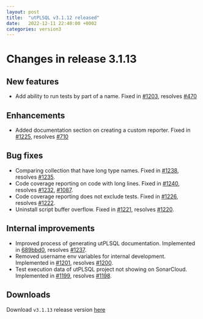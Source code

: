 ```yaml
---
layout: post
title:  "utPLSQL v3.1.12 released"
date:   2022-12-11 22:40:00 +0002
categories: version3
---
```


# Changes in release 3.1.13


## New features
  
  - Add ability to run tests by part of a name. Fixed in [#1203](https://github.com/utPLSQL/utPLSQL/pull/1203), resolves [#470](https://github.com/utPLSQL/utPLSQL/issues/470)

## Enhancements

  - Added documentation section on creating a custom reporter. Fixed in [#1225](https://github.com/utPLSQL/utPLSQL/pull/1225), resolves [#710](https://github.com/utPLSQL/utPLSQL/issues/701)

## Bug fixes

  - Comparing collection that have long type names. Fixed in [#1238](https://github.com/utPLSQL/utPLSQL/issues/1238), resolves [#1235](https://github.com/utPLSQL/utPLSQL/issues/1235). 
  - Code coverage reporting on code with long lines. Fixed in [#1240](https://github.com/utPLSQL/utPLSQL/issues/1240), resolves [#1232](https://github.com/utPLSQL/utPLSQL/issues/1232), [#1087](https://github.com/utPLSQL/utPLSQL/issues/1087). 
  - Code coverage reporting does not exclude tests. Fixed in [#1226](https://github.com/utPLSQL/utPLSQL/issues/1226), resolves [#1222](https://github.com/utPLSQL/utPLSQL/issues/1222). 
  - Uninstall script buffer overflow. Fixed in [#1221](https://github.com/utPLSQL/utPLSQL/issues/1221), resolves [#1220](https://github.com/utPLSQL/utPLSQL/issues/1220). 


## Internal improvements

  - Improved process of generating utPLSQL documentation. Implemented in [689bbd0](https://github.com/utPLSQL/utPLSQL/commit/689bbd0e365ed919315c29727bc10fbfc0dadce8), resolves [#1237](https://github.com/utPLSQL/utPLSQL/issues/1237).
  - Removed username env variables for internal development. Implemented in [#1201](https://github.com/utPLSQL/utPLSQL/issues/1221), resolves [#1200](https://github.com/utPLSQL/utPLSQL/issues/1200).
  - Test execution data of utPLSQL project not showing on SonarCloud. Implemented in [#1199](https://github.com/utPLSQL/utPLSQL/issues/1199), resolves [#1198](https://github.com/utPLSQL/utPLSQL/issues/1198).

## Downloads

Download `v3.1.13` release version [here](https://github.com/utPLSQL/utPLSQL/releases/tag/v3.1.13)